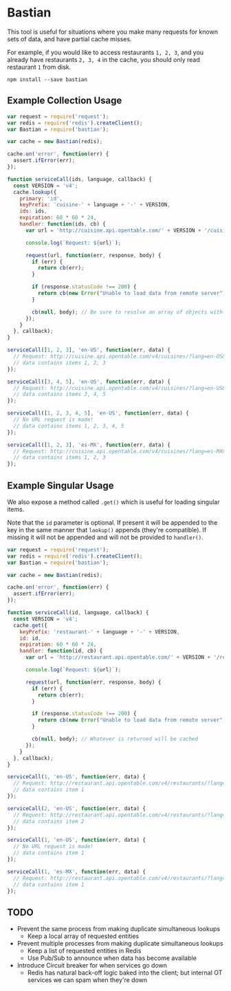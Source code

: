 # Bastian

This tool is useful for situations where you make many requests for known sets of data, and have partial cache misses.

For example, if you would like to access restaurants `1, 2, 3`, and you already have restaurants `2, 3, 4` in the cache, you should only read restaurant `1` from disk.

```shell
npm install --save bastian
```

## Example Collection Usage

```javascript
var request = require('request');
var redis = require('redis').createClient();
var Bastian = require('bastian');

var cache = new Bastian(redis);

cache.on('error', function(err) {
  assert.ifError(err);
});

function serviceCall(ids, language, callback) {
  const VERSION = 'v4';
  cache.lookup({
    primary: 'id',
    keyPrefix: 'cuisine-' + language + '-' + VERSION,
    ids: ids,
    expiration: 60 * 60 * 24,
    handler: function(ids, cb) {
      var url = 'http://cuisine.api.opentable.com/' + VERSION + '/cuisines/?lang=' + language + '&ids=[' + ids + ']';

      console.log(`Request: ${url}`);

      request(url, function(err, response, body) {
        if (err) {
          return cb(err);
        }

        if (response.statusCode !== 200) {
          return cb(new Error("Unable to load data from remote server"));
        }

        cb(null, body); // Be sure to resolve an array of objects with id (primary) attributes
      });
    }
  }, callback);
}

serviceCall([1, 2, 3], 'en-US', function(err, data) {
  // Request: http://cuisine.api.opentable.com/v4/cuisines/?lang=en-US&ids=[1,2,3]
  // data contains items 1, 2, 3
});

serviceCall([3, 4, 5], 'en-US', function(err, data) {
  // Request: http://cuisine.api.opentable.com/v4/cuisines/?lang=en-US&ids=[4,5]
  // data contains items 3, 4, 5
});

serviceCall([1, 2, 3, 4, 5], 'en-US', function(err, data) {
  // No URL request is made!
  // data contains items 1, 2, 3, 4, 5
});

serviceCall([1, 2, 3], 'es-MX', function(err, data) {
  // Request: http://cuisine.api.opentable.com/v4/cuisines/?lang=es-MX&ids=[1,2,3]
  // data contains items 1, 2, 3
});
```

## Example Singular Usage

We also expose a method called `.get()` which is useful for loading singular items.

Note that the `id` parameter is optional.
If present it will be appended to the key in the same manner that `lookup()` appends (they're compatible).
If missing it will not be appended and will not be provided to `handler()`.

```javascript
var request = require('request');
var redis = require('redis').createClient();
var Bastian = require('bastian');

var cache = new Bastian(redis);

cache.on('error', function(err) {
  assert.ifError(err);
});

function serviceCall(id, language, callback) {
  const VERSION = 'v4';
  cache.get({
    keyPrefix: 'restaurant-' + language + '-' + VERSION,
    id: id,
    expiration: 60 * 60 * 24,
    handler: function(id, cb) {
      var url = 'http://restaurant.api.opentable.com/' + VERSION + '/restaurants/?lang=' + language + '&id=' + ids;

      console.log(`Request: ${url}`);

      request(url, function(err, response, body) {
        if (err) {
          return cb(err);
        }

        if (response.statusCode !== 200) {
          return cb(new Error("Unable to load data from remote server"));
        }

        cb(null, body); // Whatever is returned will be cached
      });
    }
  }, callback);
}

serviceCall(1, 'en-US', function(err, data) {
  // Request: http://restaurant.api.opentable.com/v4/restaurants/?lang=en-US&id=1
  // data contains item 1
});

serviceCall(2, 'en-US', function(err, data) {
  // Request: http://restaurant.api.opentable.com/v4/restaurants/?lang=en-US&id=2
  // data contains item 2
});

serviceCall(1, 'en-US', function(err, data) {
  // No URL request is made!
  // data contains item 1
});

serviceCall(1, 'es-MX', function(err, data) {
  // Request: http://restaurant.api.opentable.com/v4/restaurants/?lang=es-MX&id=1
  // data contains item 1
});
```

## TODO

* Prevent the same process from making duplicate simultaneous lookups
  * Keep a local array of requested entities
* Prevent multiple processes from making duplicate simultaneous lookups
  * Keep a list of requested entities in Redis
  * Use Pub/Sub to announce when data has become available
* Introduce Circuit breaker for when services go down
  * Redis has natural back-off logic baked into the client; but internal OT services we can spam when they're down
